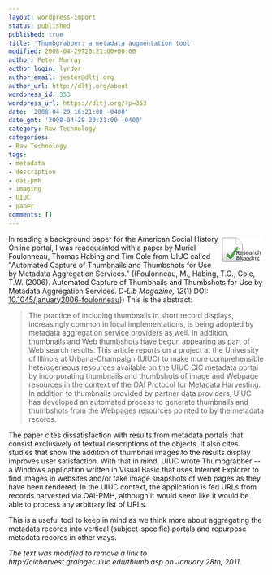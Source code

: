 ```yaml
---
layout: wordpress-import
status: published
published: true
title: 'Thumbgrabber: a metadata augmentation tool'
modified: 2008-04-29T20:21:00+00:00
author: Peter Murray
author_login: lyrdor
author_email: jester@dltj.org
author_url: http://dltj.org/about
wordpress_id: 353
wordpress_url: https://dltj.org/?p=353
date: '2008-04-29 16:21:00 -0400'
date_gmt: '2008-04-29 20:21:00 -0400'
category: Raw Technology
categories:
- Raw Technology
tags:
- metadata
- description
- oai-pmh
- imaging
- UIUC
- paper
comments: []
---
```

<p><span style="float: right; padding: 5px;"><a href="http://www.researchblogging.org" title="Research Blogging"><img alt="Blogging on Peer Review Research" src="/wp-content/uploads/2008/04/ResearchBlogging-Medium-Trans.png" width="80" height="50" /></a></span>In reading a background paper for the American Social History Online portal, I was reacquainted with a paper by Muriel Foulonneau, Thomas Habing and Tim Cole from UIUC called "Automated Capture of Thumbnails and Thumbshots for Use by Metadata Aggregation Services." ((<span class="Z3988" title="ctx_ver=Z39.88-2004&rft_val_fmt=info%3Aofi%2Ffmt%3Akev%3Amtx%3Ajournal&rft.aulast=Foulonneau&rft.aufirst=Muriel&rft.au=Muriel+ Foulonneau&rft.au=Thomas+Habing&rft.au=Timothy+Cole&rft.title=D-Lib+Magazine&rft.atitle=Automated+Capture+of+Thumbnails+and+Thumbshots+for+Use+by+Metadata+Aggregation+Services&rft.date=2006&rft.volume=12&rft.issue=1&rft.spage=&rft.genre=article&rft.id=info:DOI/10.1045%2Fjanuary2006-foulonneau"></span>Foulonneau, M., Habing, T.G., Cole, T.W. (2006). Automated Capture of Thumbnails and Thumbshots for Use by Metadata Aggregation Services. <span style="font-style: italic;">D-Lib Magazine, 12</span>(1) DOI: <a rev="review" href="http://dx.doi.org/10.1045/january2006-foulonneau" title="Handle Redirect">10.1045/january2006-foulonneau</a>))  This is the abstract:<br />
<blockquote>The practice of including thumbnails in short record displays, increasingly common in local implementations, is being adopted by metadata aggregation service providers as well. In addition, thumbnails and Web thumbshots have begun appearing as part of Web search results. This article reports on a project at the University of Illinois at Urbana-Champaign (UIUC) to make more comprehensible heterogeneous resources available on the UIUC CIC metadata portal by incorporating thumbnails and thumbshots of image and Webpage resources in the context of the OAI Protocol for Metadata Harvesting. In addition to thumbnails provided by partner data providers, UIUC has developed an automated process to generate thumbnails and thumbshots from the Webpages resources pointed to by the metadata records.</p></blockquote>
<p>The paper cites dissatisfaction with results from metadata portals that consist exclusively of textual descriptions of the objects.  It also cites studies that show the addition of thumbnail images to the results display improves user satisfaction.  With that in mind, UIUC wrote <span class="removed_link" title="http://cicharvest.grainger.uiuc.edu/thumb.asp">Thumbgrabber</span> -- a Windows application written in Visual Basic that uses Internet Explorer to find images in websites and/or take image snapshots of web pages as they have been rendered.  In the UIUC context, the application is fed URLs from records harvested via OAI-PMH, although it would seem like it would be able to process any arbitrary list of URLs.</p>
<p>This is a useful tool to keep in mind as we think more about aggregating the metadata records into vertical (subject-specific) portals and repurpose metadata records in other ways.
<p style="padding:0;margin:0;font-style:italic;" class="removed_link">The text was modified to remove a link to http://cicharvest.grainger.uiuc.edu/thumb.asp on January 28th, 2011.</p>
